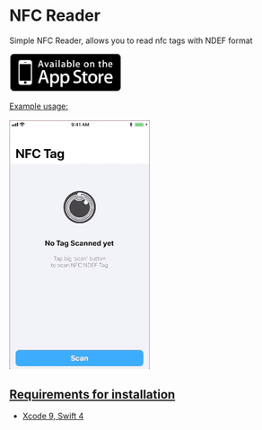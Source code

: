 # NFC Reader

Simple NFC Reader, allows you to read nfc tags with NDEF format

<a href="https://itunes.apple.com/us/app/nfc-reader-ndef/id1299599637?ls=1&mt=8">
<img border="0" src="gifs/appstore.png" width="200">

Example usage:
<br><br>
<img src="gifs/read.gif" width="250">

## **Requirements for installation**
- Xcode 9, Swift 4
<br><br>
